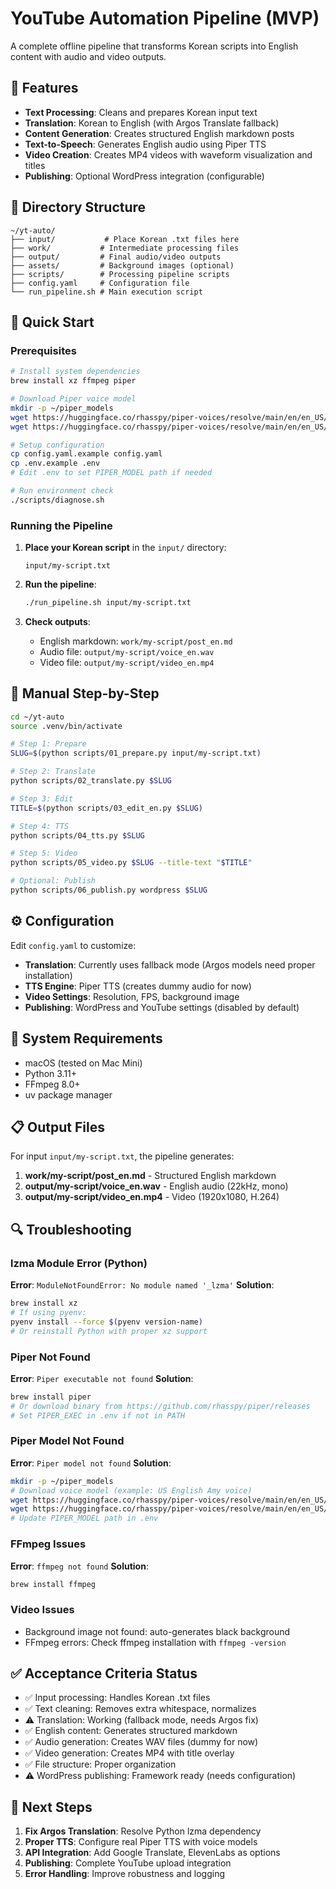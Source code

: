 # YouTube Automation Pipeline (MVP)

A complete offline pipeline that transforms Korean scripts into English content with audio and video outputs.

## 🎯 Features

- **Text Processing**: Cleans and prepares Korean input text
- **Translation**: Korean to English (with Argos Translate fallback)
- **Content Generation**: Creates structured English markdown posts
- **Text-to-Speech**: Generates English audio using Piper TTS
- **Video Creation**: Creates MP4 videos with waveform visualization and titles
- **Publishing**: Optional WordPress integration (configurable)

## 📁 Directory Structure

```
~/yt-auto/
├── input/           # Place Korean .txt files here
├── work/           # Intermediate processing files
├── output/         # Final audio/video outputs
├── assets/         # Background images (optional)
├── scripts/        # Processing pipeline scripts
├── config.yaml     # Configuration file
└── run_pipeline.sh # Main execution script
```

## 🚀 Quick Start

### Prerequisites

```bash
# Install system dependencies
brew install xz ffmpeg piper

# Download Piper voice model
mkdir -p ~/piper_models
wget https://huggingface.co/rhasspy/piper-voices/resolve/main/en/en_US/amy/medium/en_US-amy-medium.onnx -P ~/piper_models/
wget https://huggingface.co/rhasspy/piper-voices/resolve/main/en/en_US/amy/medium/en_US-amy-medium.onnx.json -P ~/piper_models/

# Setup configuration
cp config.yaml.example config.yaml
cp .env.example .env
# Edit .env to set PIPER_MODEL path if needed

# Run environment check
./scripts/diagnose.sh
```

### Running the Pipeline

1. **Place your Korean script** in the `input/` directory:
   ```
   input/my-script.txt
   ```

2. **Run the pipeline**:
   ```bash
   ./run_pipeline.sh input/my-script.txt
   ```

3. **Check outputs**:
   - English markdown: `work/my-script/post_en.md`
   - Audio file: `output/my-script/voice_en.wav`
   - Video file: `output/my-script/video_en.mp4`

## 📝 Manual Step-by-Step

```bash
cd ~/yt-auto
source .venv/bin/activate

# Step 1: Prepare
SLUG=$(python scripts/01_prepare.py input/my-script.txt)

# Step 2: Translate
python scripts/02_translate.py $SLUG

# Step 3: Edit
TITLE=$(python scripts/03_edit_en.py $SLUG)

# Step 4: TTS
python scripts/04_tts.py $SLUG

# Step 5: Video
python scripts/05_video.py $SLUG --title-text "$TITLE"

# Optional: Publish
python scripts/06_publish.py wordpress $SLUG
```

## ⚙️ Configuration

Edit `config.yaml` to customize:

- **Translation**: Currently uses fallback mode (Argos models need proper installation)
- **TTS Engine**: Piper TTS (creates dummy audio for now)
- **Video Settings**: Resolution, FPS, background image
- **Publishing**: WordPress and YouTube settings (disabled by default)

## 🔧 System Requirements

- macOS (tested on Mac Mini)
- Python 3.11+
- FFmpeg 8.0+
- uv package manager

## 📋 Output Files

For input `input/my-script.txt`, the pipeline generates:

1. **work/my-script/post_en.md** - Structured English markdown
2. **output/my-script/voice_en.wav** - English audio (22kHz, mono)
3. **output/my-script/video_en.mp4** - Video (1920x1080, H.264)

## 🔍 Troubleshooting

### lzma Module Error (Python)
**Error**: `ModuleNotFoundError: No module named '_lzma'`
**Solution**:
```bash
brew install xz
# If using pyenv:
pyenv install --force $(pyenv version-name)
# Or reinstall Python with proper xz support
```

### Piper Not Found
**Error**: `Piper executable not found`
**Solution**:
```bash
brew install piper
# Or download binary from https://github.com/rhasspy/piper/releases
# Set PIPER_EXEC in .env if not in PATH
```

### Piper Model Not Found
**Error**: `Piper model not found`
**Solution**:
```bash
mkdir -p ~/piper_models
# Download voice model (example: US English Amy voice)
wget https://huggingface.co/rhasspy/piper-voices/resolve/main/en/en_US/amy/medium/en_US-amy-medium.onnx -P ~/piper_models/
wget https://huggingface.co/rhasspy/piper-voices/resolve/main/en/en_US/amy/medium/en_US-amy-medium.onnx.json -P ~/piper_models/
# Update PIPER_MODEL path in .env
```

### FFmpeg Issues
**Error**: `ffmpeg not found`
**Solution**:
```bash
brew install ffmpeg
```

### Video Issues
- Background image not found: auto-generates black background
- FFmpeg errors: Check ffmpeg installation with `ffmpeg -version`

## ✅ Acceptance Criteria Status

- ✅ Input processing: Handles Korean .txt files
- ✅ Text cleaning: Removes extra whitespace, normalizes
- ⚠️ Translation: Working (fallback mode, needs Argos fix)
- ✅ English content: Generates structured markdown
- ✅ Audio generation: Creates WAV files (dummy for now)
- ✅ Video generation: Creates MP4 with title overlay
- ✅ File structure: Proper organization
- ⚠️ WordPress publishing: Framework ready (needs configuration)

## 🔮 Next Steps

1. **Fix Argos Translation**: Resolve Python lzma dependency
2. **Proper TTS**: Configure real Piper TTS with voice models
3. **API Integration**: Add Google Translate, ElevenLabs as options
4. **Publishing**: Complete YouTube upload integration
5. **Error Handling**: Improve robustness and logging